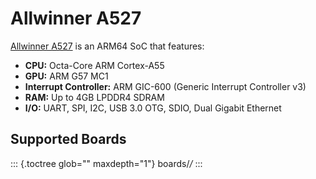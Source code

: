 Allwinner A527
==============

[Allwinner A527](https://linux-sunxi.org/A523) is an ARM64 SoC that
features:

-   **CPU:** Octa-Core ARM Cortex-A55
-   **GPU:** ARM G57 MC1
-   **Interrupt Controller:** ARM GIC-600 (Generic Interrupt Controller
    v3)
-   **RAM:** Up to 4GB LPDDR4 SDRAM
-   **I/O:** UART, SPI, I2C, USB 3.0 OTG, SDIO, Dual Gigabit Ethernet

Supported Boards
----------------

::: {.toctree glob="" maxdepth="1"}
boards/*/*
:::
